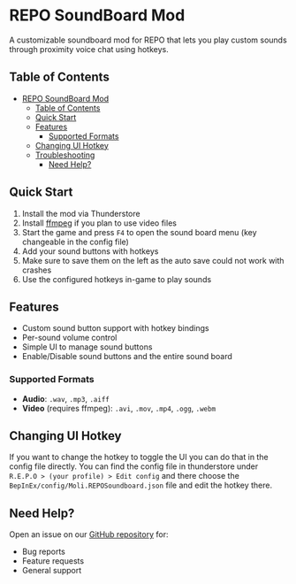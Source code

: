 # REPO SoundBoard Mod

A customizable soundboard mod for REPO that lets you play custom sounds through proximity voice chat using hotkeys.

## Table of Contents
- [REPO SoundBoard Mod](#repo-soundboard-mod)
	- [Table of Contents](#table-of-contents)
	- [Quick Start](#quick-start)
	- [Features](#features)
      - [Supported Formats](#supported-formats)
    - [Changing UI Hotkey](#changing-ui-hotkey)
	- [Troubleshooting](#troubleshooting)
		- [Need Help?](#need-help)

## Quick Start
1. Install the mod via Thunderstore
2. Install [ffmpeg](https://www.ffmpeg.org/download.html) if you plan to use video files
3. Start the game and press `F4` to open the sound board menu (key changeable in the config file)
4. Add your sound buttons with hotkeys
5. Make sure to save them on the left as the auto save could not work with crashes
6. Use the configured hotkeys in-game to play sounds

## Features
- Custom sound button support with hotkey bindings
- Per-sound volume control
- Simple UI to manage sound buttons
- Enable/Disable sound buttons and the entire sound board

### Supported Formats
- **Audio**: `.wav`, `.mp3`, `.aiff`
- **Video** (requires ffmpeg): `.avi`, `.mov`, `.mp4`, `.ogg`, `.webm`

## Changing UI Hotkey
If you want to change the hotkey to toggle the UI you can do that in the config file directly.
You can find the config file in thunderstore under `R.E.P.O > (your profile) > Edit config` and there
choose the `BepInEx/config/Moli.REPOSoundboard.json` file and edit the hotkey there.

## Need Help?
Open an issue on our [GitHub repository](https://github.com/moli-03/repo-soundboard/issues) for:
- Bug reports
- Feature requests
- General support
